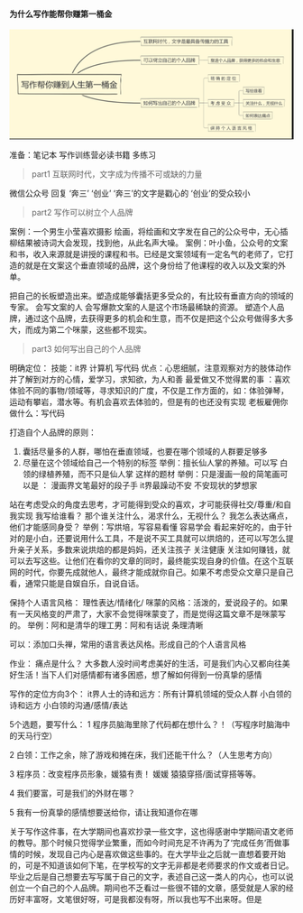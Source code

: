 
#### 为什么写作能帮你赚第一桶金
![Image text](第一讲.png)

准备：笔记本 写作训练营必读书籍 多练习

> part1 互联网时代，文字成为传播不可或缺的力量

微信公众号 回复 ‘奔三’ ‘创业’
‘奔三’的文字是戳心的
‘创业’的受众较小

> part2 写作可以树立个人品牌

案例：一个男生小莹喜欢摄影 绘画，将绘画和文字发在自己的公众号中，无心插柳结果被诗词大会发现，找到他，从此名声大噪。
案例：叶小鱼，公众号的文案和书，收入来源就是讲授的课程和书。已经是文案领域有一定名气的老师了，它打造的就是在文案这个垂直领域的品牌，这个身份给了他课程的收入以及文案的外单。

把自己的长板塑造出来。塑造成能够囊括更多受众的，有比较有垂直方向的领域的专家。
会写文案的人 会写爆款文案的人是这个市场最稀缺的资源。
塑造个人品牌，通过这个品牌，去获得更多的机会和生意，而不仅是把这个公众号做得多大多大，而成为第二个咪蒙，这些都不现实。

> part3 如何写出自己的个人品牌

明确定位：
技能：it界 计算机 写代码
优点：心思细腻，注意观察对方的肢体动作并了解到对方的心情，爱学习，求知欲，为人和善
最爱做又不觉得累的事 ：喜欢体验不同的事物/领域等，寻求知识的广度，不仅是工作方面的，如：体验弹琴，运动有攀岩，潜水等。有机会喜欢去体验的，但是有的也还没有实现
老板雇佣你做什么：写代码

打造自个人品牌的原则：
1. 囊括尽量多的人群，哪怕在垂直领域，也要在哪个领域的人群要足够多
2. 尽量在这个领域给自己一个特别的标签
举例：擅长仙人掌的养殖。可以写 白领的绿植养殖，而不只是仙人掌 这样的题材
举例：只是漫画一般的简笔画可以是 ： 漫画界文笔最好的段子手
it界最躁动不安 不安现状的梦想家

站在考虑受众的角度去思考，才可能得到受众的喜欢，才可能获得社交/尊重/和自我实现
我写给谁看？
那个谁关注什么，渴求什么，无视什么？
我怎么表达痛点，他们才能感同身受？
举例：写烘培，写容易看懂 容易学会 看起来好吃的，由于针对的是小白，还要说用什么工具，不是说不买工具就可以烘焙的，还可以写怎么提升亲子关系，多数来说烘焙的都是妈妈，还关注孩子 关注健康 关注如何赚钱，就可以去写这些。让他们在看你的文章的同时，最终能实现自身的价值。在这个互联网的时代，你要先成就他人，最终才能成就你自己。如果不考虑受众文章只是自己看，通常只能是自娱自乐，自说自话。

保持个人语言风格：
理性表达/情绪化/
咪蒙的风格：活泼的，爱说段子的。如果有一天风格变的严肃了，大家不会觉得咪蒙变了，而是觉得这篇文章不是咪蒙写的。
举例：阿和是清华的理工男：阿和有话说 条理清晰

可以：添加口头禅，常用的语言表达风格。形成自己的个人语言风格



作业：
痛点是什么？ 大多数人没时间考虑美好的生活，可是我们内心又都向往美好生活！当下人们对感情都有诸多困惑，想了解如何得到一份真挚的感情

写作的定位方向3个：
it界人士的诗和远方：所有计算机领域的受众人群
小白领的诗和远方
小白领的沟通/感情/表达


5个选题，要写什么：
1 程序员脑海里除了代码都在想什么？！（写程序时脑海中的天马行空）

2 白领：工作之余，除了游戏和摊在床，我们还能干什么？（人生思考方向）

3 程序员：改变程序员形象，媛猿有责！ 媛媛 猿猿穿搭/面试穿搭等等。

4 我们要富，可是我们的外财在哪？

5 我有一份真挚的感情想要送给你，请让我知道你在哪

关于写作这件事，在大学期间也喜欢抄录一些文字，这也得感谢中学期间语文老师的教导。那个时候只觉得学业繁重，而如今时间充足不许再为了‘完成任务’而做事情的时候，发现自己内心是喜欢做这些事的。在大学毕业之后就一直想着要开始的，可是不知道该如何下笔，在学校写的文字无非都是老师要求的作文或者日记。毕业之后是自己想要去写写属于自己的文字，表述自己这一类人的内心，也可以说创立一个自己的个人品牌。期间也不乏看过一些很不错的文章，感受就是人家的经历好丰富呀，文笔很好呀，可是我都没有呀，所以我也写不出来呀。但是
